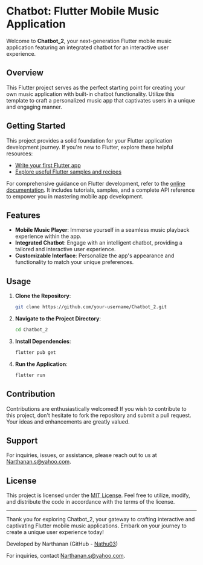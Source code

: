# Chatbot: Flutter Mobile Music Application

Welcome to **Chatbot_2**, your next-generation Flutter mobile music application featuring an integrated chatbot for an interactive user experience.

## Overview

This Flutter project serves as the perfect starting point for creating your own music application with built-in chatbot functionality. Utilize this template to craft a personalized music app that captivates users in a unique and engaging manner.

## Getting Started

This project provides a solid foundation for your Flutter application development journey. If you're new to Flutter, explore these helpful resources:

- [Write your first Flutter app](https://flutter.dev/docs/get-started/codelab)
- [Explore useful Flutter samples and recipes](https://flutter.dev/docs/cookbook)

For comprehensive guidance on Flutter development, refer to the [online documentation](https://flutter.dev/docs). It includes tutorials, samples, and a complete API reference to empower you in mastering mobile app development.

## Features

- **Mobile Music Player**: Immerse yourself in a seamless music playback experience within the app.
- **Integrated Chatbot**: Engage with an intelligent chatbot, providing a tailored and interactive user experience.
- **Customizable Interface**: Personalize the app's appearance and functionality to match your unique preferences.

## Usage

1. **Clone the Repository**:
   ```bash
   git clone https://github.com/your-username/Chatbot_2.git
   ```

2. **Navigate to the Project Directory**:
   ```bash
   cd Chatbot_2
   ```

3. **Install Dependencies**:
   ```bash
   flutter pub get
   ```

4. **Run the Application**:
   ```bash
   flutter run
   ```

## Contribution

Contributions are enthusiastically welcomed! If you wish to contribute to this project, don't hesitate to fork the repository and submit a pull request. Your ideas and enhancements are greatly valued.

## Support

For inquiries, issues, or assistance, please reach out to us at [Narthanan.s@yahoo.com](mailto:Narthanan.s@yahoo.com).

## License

This project is licensed under the [MIT License](LICENSE). Feel free to utilize, modify, and distribute the code in accordance with the terms of the license.

---

Thank you for exploring Chatbot_2, your gateway to crafting interactive and captivating Flutter mobile music applications. Embark on your journey to create a unique user experience today!

Developed by Narthanan (GitHub - [Nathu03](https://github.com/Nathu03))

For inquiries, contact [Narthanan.s@yahoo.com](mailto:Narthanan.s@yahoo.com).
